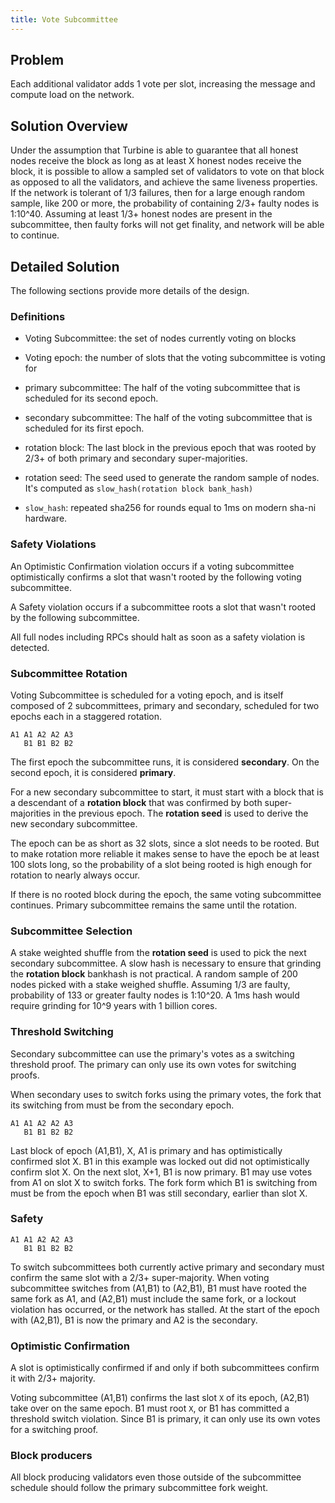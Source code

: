```yaml
---
title: Vote Subcommittee
---
```


## Problem

Each additional validator adds 1 vote per slot, increasing the
message and compute load on the network.

## Solution Overview

Under the assumption that Turbine is able to guarantee that all
honest nodes receive the block as long as at least X honest nodes
receive the block, it is possible to allow a sampled set of validators
to vote on that block as opposed to all the validators, and achieve
the same liveness properties. If the network is tolerant of 1/3
failures, then for a large enough random sample, like 200 or more,
the probability of containing 2/3+ faulty nodes is 1:10^40. Assuming
at least 1/3+ honest nodes are present in the subcommittee, then
faulty forks will not get finality, and network will be able to
continue.

## Detailed Solution

The following sections provide more details of the design.

### Definitions

* Voting Subcommittee: the set of nodes currently voting on blocks

* Voting epoch: the number of slots that the voting subcommittee
is voting for

* primary subcommittee: The half of the voting subcommittee that
is scheduled for its second epoch.

* secondary subcommittee: The half of the voting subcommittee that
is scheduled for its first epoch.

* rotation block: The last block in the previous epoch that was
rooted by 2/3+ of both primary and secondary super-majorities.

* rotation seed: The seed used to generate the random sample of nodes.
It's computed as `slow_hash(rotation block bank_hash)`


* `slow_hash`: repeated sha256 for rounds equal to 1ms on modern
sha-ni hardware.

### Safety Violations

An Optimistic Confirmation violation occurs if a voting subcommittee
optimistically confirms a slot that wasn't rooted by the following
voting subcommittee.

A Safety violation occurs if a subcommittee roots a slot that wasn't
rooted by the following subcommittee.

All full nodes including RPCs should halt as soon as a safety
violation is detected.

### Subcommittee Rotation

Voting Subcommittee is scheduled for a voting epoch, and is itself
composed of 2 subcommittees, primary and secondary, scheduled for
two epochs each in a staggered rotation.

```
A1 A1 A2 A2 A3
   B1 B1 B2 B2
```

The first epoch the subcommittee runs, it is considered **secondary**.
On the second epoch, it is considered **primary**.

For a new secondary subcommittee to start, it must start with a
block that is a descendant of a **rotation block** that was confirmed
by both super-majorities in the previous epoch. The **rotation seed**
is used to derive the new secondary subcommittee.

The epoch can be as short as 32 slots, since a slot needs to be
rooted.  But to make rotation more reliable it makes sense to have
the epoch be at least 100 slots long, so the probability of a slot
being rooted is high enough for rotation to nearly always occur.

If there is no rooted block during the epoch, the same voting
subcommittee continues. Primary subcommittee remains the same until
the rotation.

### Subcommittee Selection

A stake weighted shuffle from the **rotation seed** is used to pick
the next secondary subcommittee. A slow hash is necessary to ensure
that grinding the **rotation block** bankhash is not practical. A
random sample of 200 nodes picked with a stake weighed shuffle.
Assuming 1/3 are faulty, probability of 133 or greater faulty nodes
is 1:10^20. A 1ms hash would require grinding for 10^9 years with
1 billion cores.

### Threshold Switching

Secondary subcommittee can use the primary's votes as a switching
threshold proof. The primary can only use its own votes for switching
proofs.

When secondary uses to switch forks using the primary votes, the
fork that its switching from must be from the secondary epoch.

```
A1 A1 A2 A2 A3
   B1 B1 B2 B2
```

Last block of epoch (A1,B1), X, A1 is primary and has optimistically
confirmed slot X. B1 in this example was locked out did not
optimistically confirm slot X. On the next slot, X+1, B1 is now
primary. B1 may use votes from A1 on slot X to switch forks.  The
fork form which B1 is switching from must be from the epoch when
B1 was still secondary, earlier than slot X.

### Safety

```
A1 A1 A2 A2 A3
   B1 B1 B2 B2
```

To switch subcommittees both currently active primary and secondary
must confirm the same slot with a 2/3+ super-majority. When voting
subcommittee switches from (A1,B1) to (A2,B1), B1 must have rooted
the same fork as A1, and (A2,B1) must include the same fork, or a
lockout violation has occurred, or the network has stalled. At the
start of the epoch with (A2,B1), B1 is now the primary and A2 is
the secondary.

### Optimistic Confirmation

A slot is optimistically confirmed if and only if both subcommittees
confirm it with 2/3+ majority.

Voting subcommittee (A1,B1) confirms the last slot `X` of its
epoch, (A2,B1) take over on the same epoch. B1 must root `X`, or B1
has committed a threshold switch violation. Since B1 is primary,
it can only use its own votes for a switching proof.

### Block producers

All block producing validators even those outside of the subcommittee
schedule should follow the primary subcommittee fork weight.
